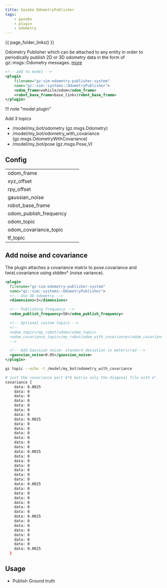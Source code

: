 ```yaml
---
title: Gazebo OdometryPublisher
tags:
    - gazebo
    - plugin
    - odometry
---
```


{{ page_folder_links() }}

Odometry Publisher which can be attached to any entity in order to periodically publish 2D or 3D odometry data in the form of gz::msgs::Odometry messages. [more](https://gazebosim.org/api/sim/8/classgz_1_1sim_1_1systems_1_1OdometryPublisher.html#details)


```xml
<!-- add to model -->
<plugin
    filename="gz-sim-odometry-publisher-system"
    name="gz::sim::systems::OdometryPublisher">
    <odom_frame>vehicle/odom</odom_frame>
    <robot_base_frame>base_link</robot_base_frame>
</plugin>
```

!!! note "model plugin"
     

Add 3 topics

- /model/my_bot/odometry (gz.msgs.Odometry)
- /model/my_bot/odometry_with_covariance (gz.msgs.OdometryWithCovariance)
- /model/my_bot/pose (gz.msgs.Pose_V)


## Config

|   |   |   |
|---|---|---|
| odom_frame  |   |   |
| xyz_offset  |   |   |
| rpy_offset  |   |   |
| gaussian_noise  |   |   |
| robot_base_frame  |   |   |
| odom_publish_frequency  |   |   |
| odom_topic  |   |   |
| odom_covariance_topic  |   |   |
| tf_topic  |   |   |


## Add noise and covariance

The plugin attaches a covariance matrix to pose.covariance and twist.covariance using stddev² (noise variance).



```xml
<plugin
  filename="gz-sim-odometry-publisher-system"
  name="gz::sim::systems::OdometryPublisher">
  <!-- Use 3D odometry -->
  <dimensions>3</dimensions>

  <!-- Publishing frequency -->
  <odom_publish_frequency>50</odom_publish_frequency>

  <!-- Optional custom topics -->
  <!--
  <odom_topic>/my_robot/odom</odom_topic>
  <odom_covariance_topic>/my_robot/odom_with_covariance</odom_covariance_topic>
  -->

  <!-- Add Gaussian noise: standard deviation in meters/rad -->
  <gaussian_noise>0.05</gaussian_noise>
</plugin>
```


```bash
gz topic --echo -t /model/my_bot/odometry_with_covariance

# just the covariance part 6*6 matrix only the diagonal file with σ²
covariance {
    data: 0.0025
    data: 0
    data: 0
    data: 0
    data: 0
    data: 0
    data: 0
    data: 0.0025
    data: 0
    data: 0
    data: 0
    data: 0
    data: 0
    data: 0
    data: 0.0025
    data: 0
    data: 0
    data: 0
    data: 0
    data: 0
    data: 0
    data: 0.0025
    data: 0
    data: 0
    data: 0
    data: 0
    data: 0
    data: 0
    data: 0.0025
    data: 0
    data: 0
    data: 0
    data: 0
    data: 0
    data: 0
    data: 0.0025
  }
```

## Usage
- Publish Ground truth